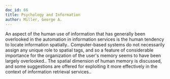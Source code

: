 ```yaml
---
doc_id: 66
title: Psychology and Information
author: Miller, George A.
---
```


An aspect of the human use of information that has generally been overlooked 
in the automation in information services is the human tendency to locate 
information spatially.. Computer-based systems do not necessarily assign any 
unique role to spatial tags, and so a feature of considerable importance for 
the organization of the user's memory seems to have been largely overlooked..
The spatial dimension of human memory is discussed, and some suggestions are 
offered for exploiting it more effectively in the context of information 
retrieval services..